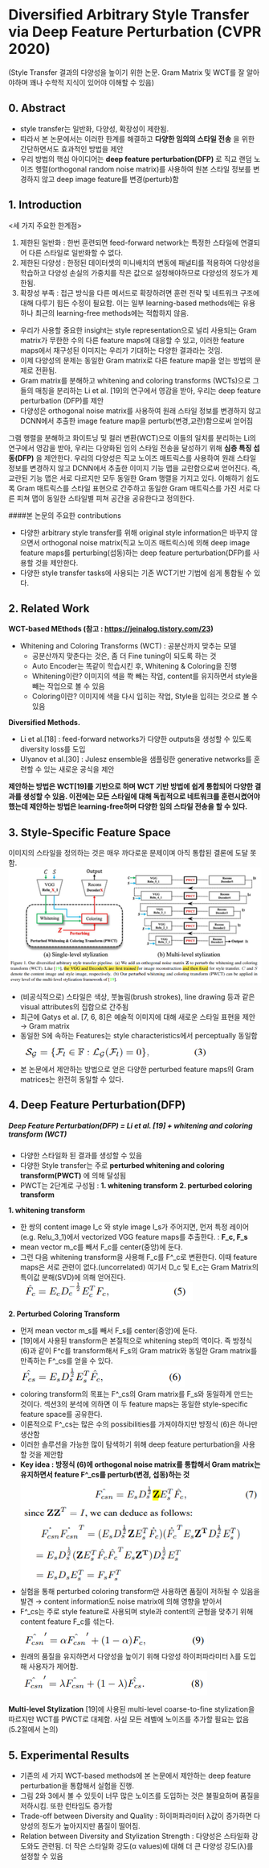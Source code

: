 # Diversified Arbitrary Style Transfer via Deep Feature Perturbation (CVPR 2020)
(Style Transfer 결과의 다양성을 높이기 위한 논문. Gram Matrix 및 WCT를 잘 알아야하며 꽤나 수학적 지식이 있어야 이해할 수 있음)

## 0. Abstract
- style transfer는 일반화, 다양성, 확장성이 제한됨. 
- 따라서 본 논문에서는 이러한 한계를 해결하고 **다양한 임의의 스타일 전송** 을 위한 간단하면서도 효과적인 방법을 제안
- 우리 방법의 핵심 아이디어는 **deep feature perturbation(DFP)** 로 직교 랜덤 노이즈 행렬(orthogonal random noise matrix)를 사용하여 원본 스타일 정보를 변경하지 않고 deep image feature를 변경(perturb)함

## 1. Introduction
<세 가지 주요한 한계점>
1. 제한된 일반화 : 한번 훈련되면 feed-forward network는 특정한 스타일에 연결되어 다른 스타일로 일반화할 수 없다.
2. 제한된 다양성 : 한정된 데이터셋의 미니배치의 변동에 패널티를 적용하여 다양성을 학습하고 다양성 손실의 가중치를 작은 값으로 설정해야하므로 다양성의 정도가 제한됨.
3. 확장성 부족 : 접근 방식을 다른 메서드로 확장하려면 훈련 전략 및 네트워크 구조에 대해 다루기 힘든 수정이 필요함. 이는 일부 learning-based methods에는 유용하나 최근의 learning-free methods에는 적합하지 않음. 
- 우리가 사용할 중요한 insight는 style representation으로 널리 사용되는 Gram matrix가 무한한 수의 다른 feature maps에 대응할 수 있고, 이러한 feature maps에서 재구성된 이미지는 우리가 기대하는 다양한 결과라는 것임.
- 이제 다양성의 문제는 동일한 Gram matrix로 다른 feature map을 얻는 방법의 문제로 전환됨.
- Gram matrix를 분해하고 whitening  and coloring transforms (WCTs)으로 그들의 매칭을 분리하는 Li et al. [19]의 연구에서 영감을 받아, 우리는 deep feature perturbation (DFP)를 제안
- 다양성은 orthogonal noise matrix를 사용하여 원래 스타일 정보를 변경하지 않고 DCNN에서 추출한 image feature map을 perturb(변경,교란)함으로써 얻어짐


그램 행렬을 분해하고 화이트닝 및 컬러 변환(WCT)으로 이들의 일치를 분리하는 Li의 연구에서 영감을 받아, 우리는 다양화된 임의 스타일 전송을 달성하기 위해 **심층 특징 섭동(DFP)** 을 제안한다. 우리의 다양성은 직교 노이즈 매트릭스를 사용하여 원래 스타일 정보를 변경하지 않고 DCNN에서 추출한 이미지 기능 맵을 교란함으로써 얻어진다. 즉, 교란된 기능 맵은 서로 다르지만 모두 동일한 Gram 행렬을 가지고 있다. 이해하기 쉽도록 Gram 매트릭스를 스타일 표현으로 간주하고 동일한 Gram 매트릭스를 가진 서로 다른 피쳐 맵이 동일한 스타일별 피쳐 공간을 공유한다고 정의한다.

####본 논문의 주요한 contributions
- 다양한 arbitrary style transfer를 위해 original style information은 바꾸지 않으면서 orthogonal noise matrix(직교 노이즈 매트릭스)에 의해 deep image feature maps를 perturbing(섭동)하는 deep feature perturbation(DFP)를 사용할 것을 제안한다.
- 다양한 style transfer tasks에 사용되는 기존 WCT기반 기법에 쉽게 통합될 수 있다.

## 2. Related Work
**WCT-based MEthods (참고 : https://jeinalog.tistory.com/23)**
- Whitening and Coloring Transforms (WCT) : 공분산까지 맞추는 모델
  - 공분산까지 맞춘다는 것은, 좀 더 Fine tuning이 되도록 하는 것
  - Auto Encoder는 똑같이 학습시킨 후, Whitening & Coloring을 진행
  - Whitening이란? 이미지의 색을 쫙 빼는 작업, content를 유지하면서 style을 빼는 작업으로 볼 수 있음
  - Coloring이란? 이미지에 색을 다시 입히는 작업, Style을 입히는 것으로 볼 수 있음

**Diversified Methods.**
- Li et al.[18] : feed-forward networks가 다양한 outputs을 생성할 수 있도록 diversity loss를 도입
- Ulyanov et al.[30] : Julesz ensemble을 샘플링한 generative networks를 훈련할 수 있는 새로운 공식을 제안

**제안하는 방법은 WCT[19]를 기반으로 하며 WCT 기반 방법에 쉽게 통합되어 다양한 결과를 생성할 수 있음. 이전에는 모든 스타일에 대해 독립적으로 네트워크를 훈련시켰어야 했는데 제안하는 방법은 learning-free하며 다양한 임의 스타일 전송을 할 수 있다.**

## 3. Style-Specific Feature Space
이미지의 스타일을 정의하는 것은 매우 까다로운 문제이며 아직 통합된 결론에 도달 못함.
<img src="/img/Diversified Arbitrary Style Transfer_1.PNG"></img><br/>

- (비공식적으로) 스타일은 색상, 붓놀림(brush strokes), line drawing 등과 같은 visual attributes의 집합으로 간주됨
- 최근에 Gatys et al. [7, 6, 8]은 예술적 이미지에 대해 새로운 스타일 표현을 제안 → Gram matrix
- 동일한 S에 속하는 Features는 style characteristics에서 perceptually 동일함
  <img src="/img/Diversified Arbitrary Style Transfer_2.PNG"></img><br/>
- 본 논문에서 제안하는 방법으로 얻은 다양한 perturbed feature maps의 Gram matrices는 완전히 동일할 수 있다.

## 4. Deep Feature Perturbation(DFP)
##### Deep Feature Perturbation(DFP) = Li et al. [19] + whitening  and coloring transform (WCT)
- 다양한 스타일화 된 결과를 생성할 수 있음
- 다양한 Style transfer는 주로 **perturbed whitening and coloring transform(PWCT)** 에 의해 달성됨
- PWCT는 2단계로 구성됨 : **1. whitening transform** **2. perturbed coloring transform**

**1. whitening transform**
- 한 쌍의 content image I_c 와 style image I_s가 주어지면, 먼저 특정 레이어(e.g. Relu_3_1)에서 vectorized VGG feature maps를 추출한다. : **F_c, F_s**
- mean vector m_c를 빼서 F_c를 center(중앙)에 둔다.
- 그런 다음 whitening transform을 사용해 F_c를 F^_c로 변환한다. 이때 feature maps은 서로 관련이 없다.(uncorrelated) 여기서 D_c 및 E_c는 Gram Matrix의 특이값 분해(SVD)에 의해 얻어진다.
   <img src="/img/Diversified Arbitrary Style Transfer_3.PNG"></img>

**2. Perturbed Coloring Transform**
- 먼저 mean vector m_s를 빼서 F_s를 center(중앙)에 둔다.
- [19]에서 사용된 transform은 본질적으로 whitening step의 역이다. 즉 방정식 (6)과 같이 F^c를 transform해서 F_s의 Gram matrix와 동일한 Gram matrix를 만족하는 F^_cs를 얻을 수 있다.
    <img src="/img/Diversified Arbitrary Style Transfer_6.PNG"></img>
- coloring transform의 목표는 F^_cs의 Gram matrix를 F_s와 동일하게 만드는 것이다. 섹션3의 분석에 의하면 이 두 feature maps는 동일한 style-specific feature space를 공유한다. 
- 이론적으로 F^_cs는 많은 수의 possibilities를 가져야하지만 방정식 (6)은 하나만 생산함
- 이러한 솔루션을 가능한 많이 탐색하기 위해 deep feature perturbation을 사용할 것을 제안함
- **Key idea : 방정식 (6)에 orthogonal noise matrix를 통합해서 Gram matrix는 유지하면서 feature F^_cs를 perturb(변경, 섭동)하는 것**
<img src="/img/Diversified Arbitrary Style Transfer_7.PNG"></img>
- 실험을 통해 perturbed coloring transform만 사용하면 품질이 저하될 수 있음을 발견 → content information도 noise matrix에 의해 영향을 받아서
- F^_cs는 주로 style feature로 사용되며 style과 content의 균형을 맞추기 위해 content feature F_c를 섞는다. <img src="/img/Diversified Arbitrary Style Transfer_9.PNG"></img>
- 원래의 품질을 유지하면서 다양성을 높이기 위해 다양성 하이퍼파라미터 λ를 도입해 사용자가 제어함. <img src="/img/Diversified Arbitrary Style Transfer_8.PNG"></img>

**Multi-level Stylization**
[19]에 사용된 multi-level  coarse-to-fine stylization을 따르지만 WCT를 PWCT로 대체함. 사실 모든 레벨에 노이즈를 추가할 필요는 없음(5.2절에서 논의)

## 5. Experimental Results
- 기존의 세 가지 WCT-based methods에 본 논문에서 제안하는 deep feature perturbation을 통합해서 실험을 진행.
- 그림 2와 3에서 볼 수 있듯이 너무 많은 노이즈를 도입하는 것은 불필요하며 품질을 저하시킴. 또한 런타임도 증가함
- Trade-off between Diversity and Quality : 하이퍼파라미터 λ값이 증가하면 다양성의 정도가 높아지지만 품질이 떨어짐.
- Relation between Diversity and Stylization Strength : 다양성은 스타일화 강도와도 관련됨. 더 작은 스타일화 강도(α values)에 대해 더 큰 다양성 강도(λ)를 설정할 수 있음